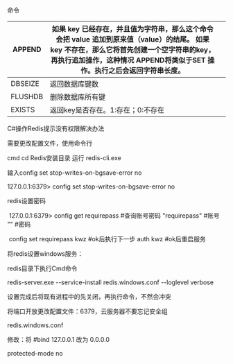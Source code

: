 命令

| APPEND  | 如果 key 已经存在，并且值为字符串，那么这个命令会把 value 追加到原来值（value）的结尾。 如果 key 不存在，那么它将首先创建一个空字符串的key，再执行追加操作，这种情况 APPEND将类似于SET 操作。执行之后会返回字符串长度。 |      |
| ------- | ------------------------------------------------------------ | ---- |
| DBSEIZE | 返回数据库键数                                               |      |
| FLUSHDB | 删除数据库所有键                                             |      |
| EXISTS  | 返回key是否存在。1:存在；0:不存在                            |      |

C#操作Redis提示没有权限解决办法

需要更改配置文件，使用命令行

cmd  cd  Redis安装目录 运行 redis-cli.exe

输入config set stop-writes-on-bgsave-error no

127.0.0.1:6379> config set stop-writes-on-bgsave-error no

redis设置密码

​                127.0.0.1:6379> config get requirepass  #查询账号密码 "requirepass"    #账号 ""		      #密码              

​                config set requirepass kwz  #ok后执行下一步 auth kwz                    #ok后重启服务              

将redis设置windows服务：

redis目录下执行Cmd命令

redis-server.exe --service-install redis.windows.conf --loglevel verbose

设置完成后将现有进程中的先关闭，再执行命令，不然会冲突

将端口开放更改配置文件：6379，云服务器不要忘记安全组

redis.windows.conf

修改：将   #bind 127.0.0.1  改为 0.0.0.0

protected-mode no
